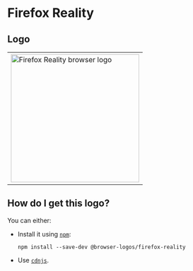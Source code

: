 # Firefox Reality

## Logo

<table>
    <tr height=300>
        <td>
            <a href="https://github.com/alrra/browser-logos/tree/d391e390c331088a72697907f4fbdbb68f791822/src/firefox-reality">
                <img width=290 src="https://raw.githubusercontent.com/alrra/browser-logos/d391e390c331088a72697907f4fbdbb68f791822/src/firefox-reality/firefox-reality.svg?sanitize=true" alt="Firefox Reality browser logo">
            </a>
        </td>
    </tr>
</table>

## How do I get this logo?

You can either:

* Install it using [`npm`][npm]:

  `npm install --save-dev @browser-logos/firefox-reality`

* Use [`cdnjs`][cdnjs].

<!-- Link labels: -->

[cdnjs]: https://cdnjs.com/libraries/browser-logos
[npm]: https://www.npmjs.com/
